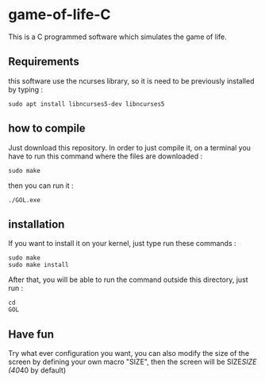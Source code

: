 # game-of-life-C
This is a C programmed software which simulates the game of life.

## Requirements
this software use the ncurses library, so it is need to be previously installed by typing :
```
sudo apt install libncurses5-dev libncurses5
```

## how to compile

Just download this repository. In order to just compile it, on a terminal you have to run this command where the files are downloaded :

```
sudo make
```

then you can run it :

```
./GOL.exe
```

## installation
If you want to install it on your kernel, just type run these commands :
```
sudo make
sudo make install
```
After that, you will be able to run the command outside this directory, just run :
```
cd
GOL
```
## Have fun
Try what ever configuration you want, you can also modify the size of the screen by defining your own macro "SIZE", then the screen will be SIZE*SIZE (40*40 by default)